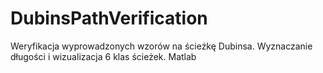 # DubinsPathVerification
Weryfikacja wyprowadzonych wzorów na ścieżkę Dubinsa. Wyznaczanie długości i wizualizacja 6 klas ścieżek. Matlab
